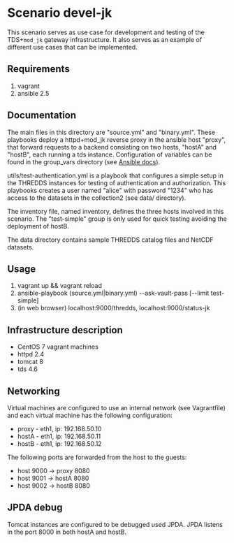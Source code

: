 # Scenario devel-jk

This scenario serves as use case for development and testing of the TDS+`mod_jk` gateway infrastructure. It also serves as an example of different use cases that can be implemented.

## Requirements

1. vagrant
1. ansible 2.5

## Documentation

The main files in this directory are "source.yml" and "binary.yml". These playbooks deploy a httpd+mod\_jk reverse proxy in the ansible host "proxy", that forward requests to a backend consisting on two hosts, "hostA" and "hostB", each running a tds instance. Configuration of variables can be found in the group\_vars directory (see [Ansible docs](https://docs.ansible.com/ansible/latest/user_guide/playbooks_best_practices.html#group-and-host-variables)).

utils/test-authentication.yml is a playbook that configures a simple setup in the THREDDS instances for testing of authentication and authorization. This playbooks creates a user named "alice" with password "1234" who has access to the datasets in the collection2 (see data/ directory).

The inventory file, named inventory, defines the three hosts involved in this scenario. The "test-simple" group is only used for quick testing avoiding the deployment of hostB.

The data directory contains sample THREDDS catalog files and NetCDF datasets.

## Usage

1. vagrant up && vagrant reload
1. ansible-playbook (source.yml|binary.yml) --ask-vault-pass [--limit test-simple]
1. (in web browser) localhost:9000/thredds, localhost:9000/status-jk

## Infrastructure description

- CentOS 7 vagrant machines
- httpd 2.4
- tomcat 8
- tds 4.6

## Networking

Virtual machines are configured to use an internal network (see Vagrantfile) and each virtual machine has the following configuration:

- proxy - eth1, ip: 192.168.50.10
- hostA - eth1, ip: 192.168.50.11
- hostB - eth1, ip: 192.168.50.12

The following ports are forwarded from the host to the guests:

- host 9000 -> proxy 8080
- host 9001 -> hostA 8080
- host 9002 -> hostB 8080

## JPDA debug

Tomcat instances are configured to be debugged used JPDA. JPDA listens in the port 8000 in both hostA and hostB.

